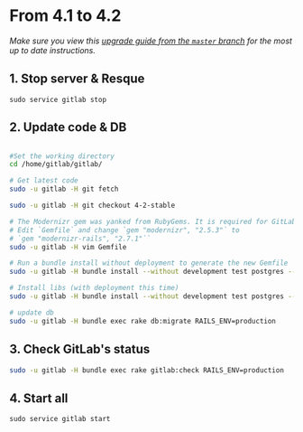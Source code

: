 # From 4.1 to 4.2
*Make sure you view this [upgrade guide from the `master` branch](../../../master/doc/update/4.1-to-4.2.md) for the most up to date instructions.*

## 1. Stop server & Resque

    sudo service gitlab stop

## 2. Update code & DB

```bash

#Set the working directory
cd /home/gitlab/gitlab/

# Get latest code
sudo -u gitlab -H git fetch

sudo -u gitlab -H git checkout 4-2-stable

# The Modernizr gem was yanked from RubyGems. It is required for GitLab >= 2.8.0
# Edit `Gemfile` and change `gem "modernizr", "2.5.3"` to
# `gem "modernizr-rails", "2.7.1"``
sudo -u gitlab -H vim Gemfile

# Run a bundle install without deployment to generate the new Gemfile
sudo -u gitlab -H bundle install --without development test postgres --no-deployment

# Install libs (with deployment this time)
sudo -u gitlab -H bundle install --without development test postgres --deployment

# update db
sudo -u gitlab -H bundle exec rake db:migrate RAILS_ENV=production

```

## 3. Check GitLab's status

```bash
sudo -u gitlab -H bundle exec rake gitlab:check RAILS_ENV=production
```

## 4. Start all

    sudo service gitlab start
